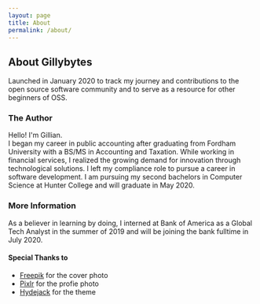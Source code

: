```yaml
---
layout: page
title: About
permalink: /about/
---
```


## About Gillybytes
Launched in January 2020 to track my journey and contributions to the open source software community and to serve as a resource for other beginners of OSS.

### The Author
Hello! I'm Gillian.  
I began my career in public accounting after graduating from Fordham University with a BS/MS in Accounting and Taxation. While working in financial services, I realized the growing demand for innovation through technological solutions. I left my compliance role to pursue a career in software development. I am pursuing my second bachelors in Computer Science at Hunter College and will graduate in May 2020.

### More Information
As a believer in learning by doing, I interned at Bank of America as a Global Tech Analyst in the summer of 2019 and will be joining the bank fulltime in July 2020.

#### Special Thanks to
* [Freepik](http://www.freepik.com) for the cover photo
* [Pixlr](https://pixlr.com/) for the profie photo
* [Hydejack](https://hydejack.com/) for the theme
